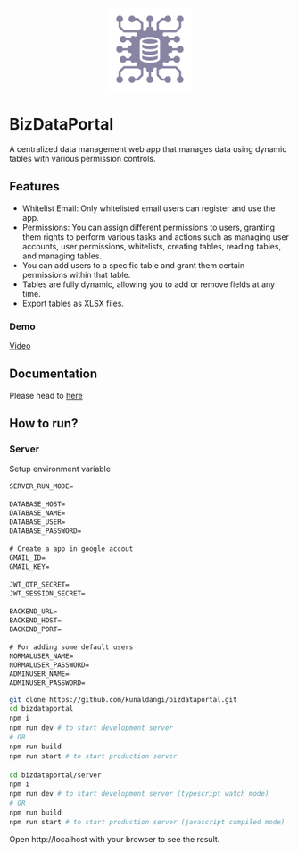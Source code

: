 <div align="center">
  <img src="https://github.com/kunaldangi/bizdataportal/blob/3efb4093663f404cb3d21b4ab99706333490a01b/docs/Logo/biz-logo.png" alt="Logo" width="150" height="150" />
</div>

# BizDataPortal
A centralized data management web app that manages data using dynamic tables with various permission controls.

## Features
- Whitelist Email: Only whitelisted email users can register and use the app.
- Permissions: You can assign different permissions to users, granting them rights to perform various tasks and actions such as managing user accounts, user permissions, whitelists, creating tables, reading tables, and managing tables.
- You can add users to a specific table and grant them certain permissions within that table.
- Tables are fully dynamic, allowing you to add or remove fields at any time.
- Export tables as XLSX files.

### Demo
[Video](https://youtu.be/r1s8Clwv8R0)
## Documentation
Please head to [here](https://github.com/kunaldangi/bizdataportal/blob/3efb4093663f404cb3d21b4ab99706333490a01b/docs/readme.md)


## How to run?

### Server

Setup environment variable
```env
SERVER_RUN_MODE=

DATABASE_HOST=
DATABASE_NAME=
DATABASE_USER=
DATABASE_PASSWORD=

# Create a app in google accout
GMAIL_ID=
GMAIL_KEY=

JWT_OTP_SECRET=
JWT_SESSION_SECRET=

BACKEND_URL=
BACKEND_HOST=
BACKEND_PORT=

# For adding some default users
NORMALUSER_NAME=
NORMALUSER_PASSWORD=
ADMINUSER_NAME=
ADMINUSER_PASSWORD=
```

```bash
git clone https://github.com/kunaldangi/bizdataportal.git
cd bizdataportal
npm i
npm run dev # to start development server
# OR
npm run build
npm run start # to start production server

cd bizdataportal/server
npm i
npm run dev # to start development server (typescript watch mode)
# OR
npm run build
npm run start # to start production server (javascript compiled mode)
```
Open http://localhost with your browser to see the result.
